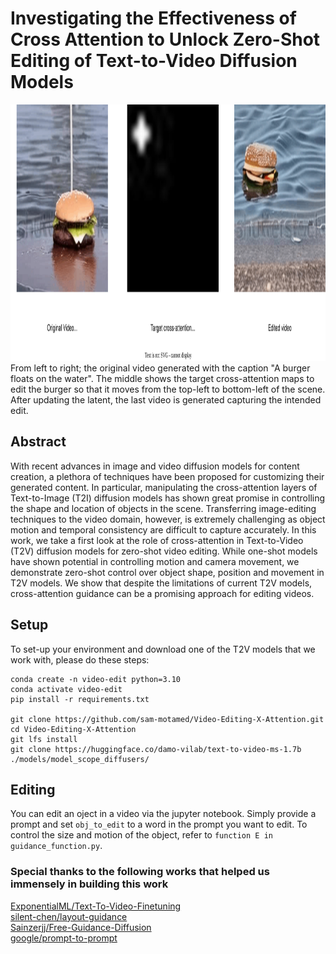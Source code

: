 # Investigating the Effectiveness of Cross Attention to Unlock Zero-Shot Editing of Text-to-Video Diffusion Models
<figures>
    <div>
      <img src="resources/video-edit-x-att (2).svg" width="1240" height="410" >  
    </div>
    <figcaption>From left to right; the original video generated with the caption "A burger floats on the water". The middle shows the target cross-attention maps to edit the burger so that it moves from the top-left to bottom-left of the scene. After updating the latent, the last video is generated capturing the intended edit.</figcaption>
</figures>

## Abstract
 With recent advances in image and video diffusion models for content creation, a plethora of techniques have been proposed for customizing their generated content. 
In particular, manipulating the cross-attention layers of Text-to-Image (T2I) diffusion models has shown great promise in controlling the shape and location of objects in the scene. Transferring image-editing techniques to the video domain, however, is extremely challenging as object motion and temporal consistency are difficult to capture accurately. In this work, we take a first look at the role of cross-attention in Text-to-Video (T2V) diffusion models for zero-shot video editing. While one-shot models have shown potential in controlling motion and camera movement, we demonstrate zero-shot control over object shape, position and movement in T2V models. We show that despite the limitations of current T2V models, cross-attention guidance can be a promising approach for editing videos.

## Setup
To set-up your environment and download one of the T2V models that we work with, please do these steps:
```
conda create -n video-edit python=3.10
conda activate video-edit
pip install -r requirements.txt

git clone https://github.com/sam-motamed/Video-Editing-X-Attention.git
cd Video-Editing-X-Attention
git lfs install
git clone https://huggingface.co/damo-vilab/text-to-video-ms-1.7b ./models/model_scope_diffusers/
```
## Editing
You can edit an oject in a video via the jupyter notebook.
Simply provide a prompt and set ```obj_to_edit``` to a word in the prompt you want to edit.
To control the size and motion of the object, refer to ```function E in guidance_function.py```.

















### Special thanks to the following works that helped us immensely in building this work

[ExponentialML/Text-To-Video-Finetuning](https://github.com/ExponentialML/Text-To-Video-Finetuning) 
<br>[silent-chen/layout-guidance](https://github.com/silent-chen/layout-guidance/tree/main)
<br>[Sainzerjj/Free-Guidance-Diffusion](https://github.com/Sainzerjj/Free-Guidance-Diffusion/tree/master)
<br>[google/prompt-to-prompt](https://github.com/google/prompt-to-prompt)

